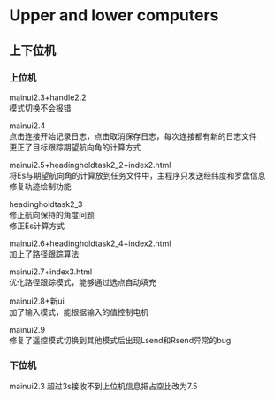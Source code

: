 # Upper and lower computers
## 上下位机


### 上位机

mainui2.3+handle2.2<br>
模式切换不会报错<br>

mainui2.4<br>
点击连接开始记录日志，点击取消保存日志，每次连接都有新的日志文件<br>
更正了目标跟踪期望航向角的计算方式<br>

mainui2.5+headingholdtask2_2+index2.html<br>
将Es与期望航向角的计算放到任务文件中，主程序只发送经纬度和罗盘信息<br>
修复轨迹绘制功能<br>

headingholdtask2_3<br>
修正航向保持的角度问题<br>
修正Es计算方式<br>

mainui2.6+headingholdtask2_4+index2.html<br>
加上了路径跟踪算法<br>

mainui2.7+index3.html<br>
优化路径跟踪模式，能够通过选点自动填充<br>

mainui2.8+新ui<br>
加了输入模式，能根据输入的值控制电机<br>

mainui2.9<br>
修复了遥控模式切换到其他模式后出现Lsend和Rsend异常的bug<br>

### 下位机
mainui2.3
超过3s接收不到上位机信息把占空比改为7.5